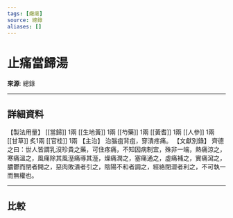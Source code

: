 ```yaml
---
tags: [癰瘍]
source: 總錄
aliases: []
---
```


# 止痛當歸湯

**來源**: 總錄  

---

## 詳細資料
【製法用量】 [[當歸]] 1兩 [[生地黃]] 1兩 [[芍藥]] 1兩 [[黃耆]] 1兩 [[人參]] 1兩 [[甘草]] 炙1兩 [[官桂]] 1兩
【主治】
治腦疽背疽，穿潰疼痛。
【文獻別錄】
齊德之曰：世人皆謂乳沒珍貴之藥，可住疼痛，不知因病制宜，殊非一端，熱痛涼之，寒痛溫之，風痛除其風溼痛導其溼，燥痛潤之，塞痛通之，虛痛補之，實痛瀉之，膿鬱而閉者開之，惡肉敗潰者引之，陰陽不和者調之，經絡閉澀者利之，不可執一而無權也。

---

## 比較
